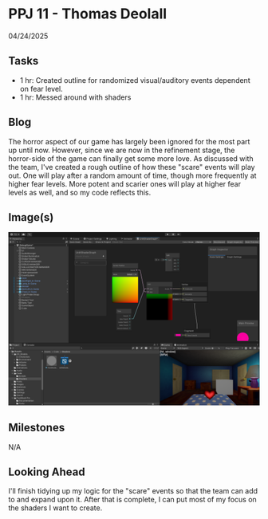 # PPJ 11 - Thomas Deolall
04/24/2025

## Tasks
 - 1 hr: Created outline for randomized visual/auditory events dependent on fear level.
 - 1 hr: Messed around with shaders

## Blog
The horror aspect of our game has largely been ignored for the most part up until now. However, since we are now in the refinement stage, the horror-side of the game can finally get some more love. As discussed with the team, I've created a rough outline of how these "scare" events will play out. One will play after a random amount of time, though more frequently at higher fear levels. More potent and scarier ones will play at higher fear levels as well, and so my code reflects this. 

## Image(s)
![Image](assets/ppj11.png)

## Milestones
N/A

## Looking Ahead
I'll finish tidying up my logic for the "scare" events so that the team can add to and expand upon it. After that is complete, I can put most of my focus on the shaders I want to create.
